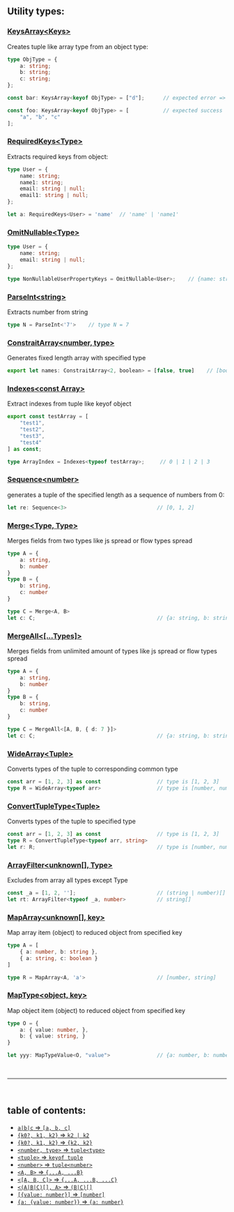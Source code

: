 
## Utility types:

### [KeysArray\<Keys\>](https://github.com/Sanshain/types-spring/blob/master/sources/utils/index.ts#L11)

Creates tuple like array type from an object type:

```ts
type ObjType = {
    a: string;
    b: string;
    c: string;
};

const bar: KeysArray<keyof ObjType> = ["d"];      // expected error => Type "d" is not assignable to type "a" | "b" | "c"

const foo: KeysArray<keyof ObjType> = [           // expected success
    "a", "b", "c"
];    
```

### [RequiredKeys\<Type\>](https://github.com/Sanshain/types-spring/blob/master/sources/utils/index.ts#L23)

Extracts required keys from object: 

```ts
type User = {
    name: string;
    name1: string;
    email: string | null;
    email1: string | null;
};

let a: RequiredKeys<User> = 'name'  // 'name' | 'name1'
```

### [OmitNullable\<Type\>](https://github.com/Sanshain/types-spring/blob/master/sources/utils/index.ts#L36)

```ts
type User = {
    name: string;
    email: string | null;
};

type NonNullableUserPropertyKeys = OmitNullable<User>;    // {name: string}
```

### [ParseInt\<string\>](https://github.com/Sanshain/types-spring/blob/master/sources/utils/index.ts#L51)

Extracts number from string

```ts
type N = ParseInt<'7'>    // type N = 7
```

### [ConstraitArray\<number, type\>](https://github.com/Sanshain/types-spring/blob/master/sources/utils/index.ts#L66)

Generates fixed length array with specified type

```ts
export let names: ConstraitArray<2, boolean> = [false, true]    // [boolean, boolean]
```

### [Indexes\<const Array\>](https://github.com/Sanshain/types-spring/blob/master/sources/utils/index.ts#L83)

Extract indexes from tuple like keyof object

```ts
export const testArray = [
    "test1",
    "test2",
    "test3",
    "test4"
] as const;

type ArrayIndex = Indexes<typeof testArray>;     // 0 | 1 | 2 | 3
```

### [Sequence\<number\>](https://github.com/Sanshain/types-spring/blob/master/sources/utils/index.ts#L98)

generates a tuple of the specified length as a sequence of numbers from 0:

```ts
let re: Sequence<3>                             // [0, 1, 2]
```

### [Merge\<Type, Type\>](https://github.com/Sanshain/types-spring/blob/master/sources/utils/index.ts#L121)

Merges fields from two types  like js spread or flow types spread

```ts
type A = {
    a: string,
    b: number
}
type B = {
    b: string,
    c: number
}

type C = Merge<A, B>
let c: C;                                       // {a: string, b: string, c: number}
```

### [MergeAll\<[...Types]\>](https://github.com/Sanshain/types-spring/blob/master/sources/utils/index.ts#L132)

Merges fields from unlimited amount of types like js spread or flow types spread

```ts
type A = {
    a: string,
    b: number
}
type B = {
    b: string,
    c: number
}

type C = MergeAll<[A, B, { d: 7 }]>
let c: C;                                       // {a: string, b: string, c: number, d: 7}
```

### [WideArray\<Tuple\>](https://github.com/Sanshain/types-spring/blob/master/sources/utils/index.ts#L165)

Converts types of the tuple to corresponding common type

```ts
const arr = [1, 2, 3] as const                  // type is [1, 2, 3]
type R = WideArray<typeof arr>                  // type is [number, number, number]
```

### [ConvertTupleType\<Tuple\>](https://github.com/Sanshain/types-spring/blob/master/sources/utils/index.ts#L180)

Converts types of the tuple to specified type

```ts
const arr = [1, 2, 3] as const                  // type is [1, 2, 3]
type R = ConvertTupleType<typeof arr, string>
let r: R;                                       // type is [number, number, number]
```

### [ArrayFilter<unknown[], Type>](https://github.com/Sanshain/types-spring/blob/master/sources/utils/index.ts#L236)

Excludes from array all types except Type

```ts
const _a = [1, 2, ''];                          // (string | number)[]
let rt: ArrayFilter<typeof _a, number>          // string[]
```

### [MapArray<unknown[], key>](https://github.com/Sanshain/types-spring/blob/master/sources/utils/index.ts#L250)

Map array item (object) to reduced object from specified key

```ts
type A = [
    { a: number, b: string },
    { a: string, c: boolean }
]

type R = MapArray<A, 'a'>                       // [number, string]
```


### [MapType<object, key>](https://github.com/Sanshain/types-spring/blob/master/sources/utils/index.ts#LL264C13-L264C21)

Map object item (object) to reduced object from specified key

```ts
type O = {
    a: { value: number, },
    b: { value: string, }
}

let yyy: MapTypeValue<O, "value">               // {a: number, b: number} 
```

<br>
<hr>
<br>

## table of contents:


- [`a|b|c` => `[a, b, c]`](#keysarraykeys)
- [`{k0?, k1, k2}` => `k2 | k2`](https://github.com/Sanshain/types-spring/tree/master/sources/utils#requiredkeystype)
- [`{k0?, k1, k2}` => `{k2, k2}`](https://github.com/Sanshain/types-spring/tree/master/sources/utils#omitnullabletype)
- [`<number, type>` => `tuple<type>`](https://github.com/Sanshain/types-spring/tree/master/sources/utils#constraitarraynumber-type)
- [`<tuple>` => `keyof tuple`](https://github.com/Sanshain/types-spring/tree/master/sources/utils#indexesconst-array)
- [`<number>` => `tuple<number>`](https://github.com/Sanshain/types-spring/tree/master/sources/utils#sequencenumber)
- [`<A, B>` => `{...A, ...B}`](https://github.com/Sanshain/types-spring/tree/master/sources/utils#mergetype-type)
- [`<[A, B, C]>` => `{...A, ...B, ...C}`](https://github.com/Sanshain/types-spring/tree/master/sources/utils#mergealltypes)
- [`<(A|B|C)[], A>` => `(B|C)[]`](https://github.com/Sanshain/types-spring/tree/master/sources/utils#arrayfilterunknown-type)
- [`[{value: number}]` => `[number]`](https://github.com/Sanshain/types-spring/tree/master/sources/utils#maparrayunknown-key)
- [`{a: {value: number}}` => `{a: number}`](https://github.com/Sanshain/types-spring/tree/master/sources/utils#maptypeobject-key)
